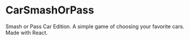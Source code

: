 # CarSmashOrPass
Smash or Pass Car Edition. A simple game of choosing your favorite cars. Made with React.

